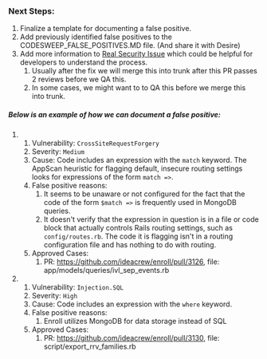 ### Next Steps:
1. Finalize a template for documenting a false positive.
2. Add previously identified false positives to the CODESWEEP_FALSE_POSITIVES.MD file. (And share it with Desire)
3. Add more information to [Real Security Issue](CODESWEEP_FALSE_POSITIVES_README.MD#real-security-issue) which could be helpful for developers to understand the process.
    1. Usually after the fix we will merge this into trunk after this PR passes 2 reviews before we QA this.
    2. In some cases, we might want to to QA this before we merge this into trunk.

##### Below is an example of how we can document a false positive:
1.
    1. Vulnerability: `CrossSiteRequestForgery`
    2. Severity: `Medium`
    3. Cause: Code includes an expression with the `match` keyword.  The AppScan heuristic for flagging default, insecure routing settings looks for expressions of the form `match =>`.
    4. False positive reasons:
        1. It seems to be unaware or not configured for the fact that the code of the form `$match =>` is frequently used in MongoDB queries.
        2. It doesn't verify that the expression in question is in a file or code block that actually controls Rails routing settings, such as `config/routes.rb`. The code it is flagging isn't in a routing configuration file and has nothing to do with routing. 
    5. Approved Cases:
        1. PR: https://github.com/ideacrew/enroll/pull/3126, file: app/models/queries/ivl_sep_events.rb

2.
    1. Vulnerability: `Injection.SQL`
    2. Severity: `High`
    3. Cause: Code includes an expression with the `where` keyword.
    4. False positive reasons:
        1. Enroll utilizes MongoDB for data storage instead of SQL
    5. Approved Cases:
        1. PR: https://github.com/ideacrew/enroll/pull/3130, file: script/export_rrv_families.rb
